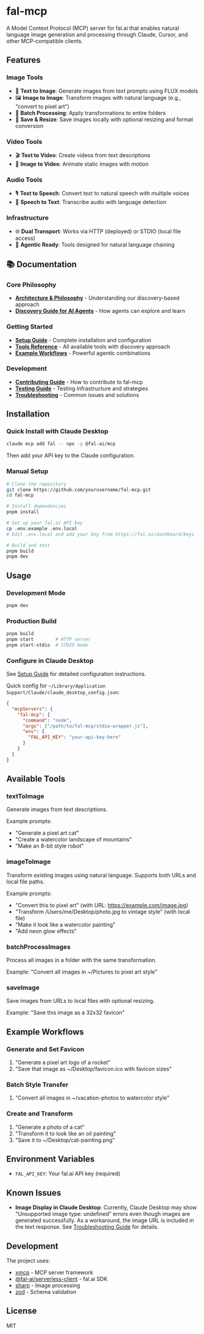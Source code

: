 # fal-mcp

A Model Context Protocol (MCP) server for fal.ai that enables natural language image generation and processing through Claude, Cursor, and other MCP-compatible clients.

## Features

### Image Tools
- 🎨 **Text to Image**: Generate images from text prompts using FLUX models
- 🖼️ **Image to Image**: Transform images with natural language (e.g., "convert to pixel art")
- 📁 **Batch Processing**: Apply transformations to entire folders
- 💾 **Save & Resize**: Save images locally with optional resizing and format conversion

### Video Tools
- 🎬 **Text to Video**: Create videos from text descriptions
- 🎥 **Image to Video**: Animate static images with motion

### Audio Tools
- 🎙️ **Text to Speech**: Convert text to natural speech with multiple voices
- 📝 **Speech to Text**: Transcribe audio with language detection

### Infrastructure
- 🌐 **Dual Transport**: Works via HTTP (deployed) or STDIO (local file access)
- 🔗 **Agentic Ready**: Tools designed for natural language chaining

## 📚 Documentation

### Core Philosophy
- **[Architecture & Philosophy](./docs/ARCHITECTURE.md)** - Understanding our discovery-based approach
- **[Discovery Guide for AI Agents](./docs/guides/discovery-philosophy.md)** - How agents can explore and learn

### Getting Started
- **[Setup Guide](./docs/guides/setup.md)** - Complete installation and configuration
- **[Tools Reference](./docs/guides/tools-reference-new.md)** - All available tools with discovery approach
- **[Example Workflows](./docs/examples/workflows.md)** - Powerful agentic combinations

### Development
- **[Contributing Guide](./docs/CONTRIBUTING.md)** - How to contribute to fal-mcp
- **[Testing Guide](./docs/TESTING.md)** - Testing infrastructure and strategies
- **[Troubleshooting](./docs/guides/troubleshooting.md)** - Common issues and solutions

## Installation

### Quick Install with Claude Desktop

```bash
claude mcp add fal -- npx -y @fal-ai/mcp
```

Then add your API key to the Claude configuration.

### Manual Setup

```bash
# Clone the repository
git clone https://github.com/yourusername/fal-mcp.git
cd fal-mcp

# Install dependencies
pnpm install

# Set up your fal.ai API key
cp .env.example .env.local
# Edit .env.local and add your key from https://fal.ai/dashboard/keys

# Build and test
pnpm build
pnpm dev
```

## Usage

### Development Mode

```bash
pnpm dev
```

### Production Build

```bash
pnpm build
pnpm start        # HTTP server
pnpm start-stdio  # STDIO mode
```

### Configure in Claude Desktop

See [Setup Guide](./docs/guides/setup.md) for detailed configuration instructions.

Quick config for `~/Library/Application Support/Claude/claude_desktop_config.json`:

```json
{
  "mcpServers": {
    "fal-mcp": {
      "command": "node",
      "args": ["/path/to/fal-mcp/stdio-wrapper.js"],
      "env": {
        "FAL_API_KEY": "your-api-key-here"
      }
    }
  }
}
```

## Available Tools

### textToImage
Generate images from text descriptions.

Example prompts:
- "Generate a pixel art cat"
- "Create a watercolor landscape of mountains"
- "Make an 8-bit style robot"

### imageToImage
Transform existing images using natural language. Supports both URLs and local file paths.

Example prompts:
- "Convert this to pixel art" (with URL: https://example.com/image.jpg)
- "Transform /Users/me/Desktop/photo.jpg to vintage style" (with local file)
- "Make it look like a watercolor painting"
- "Add neon glow effects"

### batchProcessImages
Process all images in a folder with the same transformation.

Example: "Convert all images in ~/Pictures to pixel art style"

### saveImage
Save images from URLs to local files with optional resizing.

Example: "Save this image as a 32x32 favicon"

## Example Workflows

### Generate and Set Favicon
1. "Generate a pixel art logo of a rocket"
2. "Save that image as ~/Desktop/favicon.ico with favicon sizes"

### Batch Style Transfer
1. "Convert all images in ~/vacation-photos to watercolor style"

### Create and Transform
1. "Generate a photo of a cat"
2. "Transform it to look like an oil painting"
3. "Save it to ~/Desktop/cat-painting.png"

## Environment Variables

- `FAL_API_KEY`: Your fal.ai API key (required)

## Known Issues

- **Image Display in Claude Desktop**: Currently, Claude Desktop may show "Unsupported image type: undefined" errors even though images are generated successfully. As a workaround, the image URL is included in the text response. See [Troubleshooting Guide](./docs/TROUBLESHOOTING.md) for details.

## Development

The project uses:
- [xmcp](https://xmcp.dev) - MCP server framework
- [@fal-ai/serverless-client](https://fal.ai/docs) - fal.ai SDK
- [sharp](https://sharp.pixelplumbing.com/) - Image processing
- [zod](https://zod.dev) - Schema validation

## License

MIT
